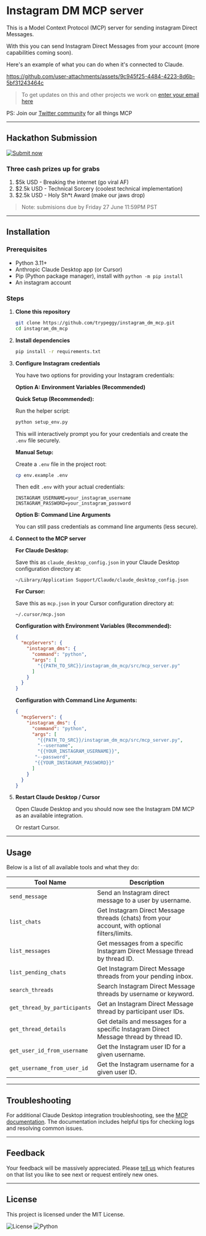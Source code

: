 # Instagram DM MCP server

This is a Model Context Protocol (MCP) server for sending instagram Direct Messages.

With this you can send Instagram Direct Messages from your account (more capabilities coming soon).

Here's an example of what you can do when it's connected to Claude.


https://github.com/user-attachments/assets/9c945f25-4484-4223-8d6b-5bf31243464c


> To get updates on this and other projects we work on [enter your email here](https://tally.so/r/np6rYy)

PS: Join our [Twitter community](https://twitter.com/i/communities/1937504082635170114) for all things MCP 

---

## Hackathon Submission

<div align="left">

[![Submit now](https://img.shields.io/badge/Submit%20now-black?style=for-the-badge&logo=tally&logoColor=white&labelColor=000000&color=000000&size=large)](https://tally.so/r/mR18zl)

</div>

### Three cash prizes up for grabs

1. $5k USD - Breaking the internet (go viral AF)
2. $2.5k USD - Technical Sorcery (coolest technical implementation)
3. $2.5k USD - Holy Sh*t Award (make our jaws drop)

> Note: submisions due by Friday 27 June 11:59PM PST
---

## Installation

### Prerequisites

- Python 3.11+
- Anthropic Claude Desktop app (or Cursor)
- Pip (Python package manager), install with `python -m pip install`
- An instagram account

### Steps

1. **Clone this repository**

   ```bash
   git clone https://github.com/trypeggy/instagram_dm_mcp.git
   cd instagram_dm_mcp
   ```

2. **Install dependencies**

   ```bash
   pip install -r requirements.txt
   ```

3. **Configure Instagram credentials**

   You have two options for providing your Instagram credentials:

   **Option A: Environment Variables (Recommended)**
   
   **Quick Setup (Recommended):**
   
   Run the helper script:
   
   ```bash
   python setup_env.py
   ```
   
   This will interactively prompt you for your credentials and create the `.env` file securely.
   
   **Manual Setup:**
   
   Create a `.env` file in the project root:
   
   ```bash
   cp env.example .env
   ```
   
   Then edit `.env` with your actual credentials:
   
   ```
   INSTAGRAM_USERNAME=your_instagram_username
   INSTAGRAM_PASSWORD=your_instagram_password
   ```
   
   **Option B: Command Line Arguments**
   
   You can still pass credentials as command line arguments (less secure).

4. **Connect to the MCP server**

   **For Claude Desktop:**
   
   Save this as `claude_desktop_config.json` in your Claude Desktop configuration directory at:

   ```
   ~/Library/Application Support/Claude/claude_desktop_config.json
   ```

   **For Cursor:**
   
   Save this as `mcp.json` in your Cursor configuration directory at:

   ```
   ~/.cursor/mcp.json
   ```

   **Configuration with Environment Variables (Recommended):**
   
   ```json
   {
     "mcpServers": {
       "instagram_dms": {
         "command": "python",
         "args": [
           "{{PATH_TO_SRC}}/instagram_dm_mcp/src/mcp_server.py"
         ]
       }
     }
   }
   ```

   **Configuration with Command Line Arguments:**
   
   ```json
   {
     "mcpServers": {
       "instagram_dms": {
         "command": "python",
         "args": [
           "{{PATH_TO_SRC}}/instagram_dm_mcp/src/mcp_server.py",
           "--username",
           "{{YOUR_INSTAGRAM_USERNAME}}",
          "--password",
          "{{YOUR_INSTAGRAM_PASSWORD}}"
         ]
       }
     }
   }
   ```

5. **Restart Claude Desktop / Cursor**
   
   Open Claude Desktop and you should now see the Instagram DM MCP as an available integration.

   Or restart Cursor.
---

## Usage

Below is a list of all available tools and what they do:

| Tool Name                   | Description                                                                                   |
|-----------------------------|-----------------------------------------------------------------------------------------------|
| `send_message`              | Send an Instagram direct message to a user by username.                                       |
| `list_chats`                | Get Instagram Direct Message threads (chats) from your account, with optional filters/limits.  |
| `list_messages`             | Get messages from a specific Instagram Direct Message thread by thread ID.                     |
| `list_pending_chats`        | Get Instagram Direct Message threads from your pending inbox.                                  |
| `search_threads`            | Search Instagram Direct Message threads by username or keyword.                                |
| `get_thread_by_participants`| Get an Instagram Direct Message thread by participant user IDs.                                |
| `get_thread_details`        | Get details and messages for a specific Instagram Direct Message thread by thread ID.          |
| `get_user_id_from_username` | Get the Instagram user ID for a given username.                                                |
| `get_username_from_user_id` | Get the Instagram username for a given user ID.                                                |

---

## Troubleshooting

For additional Claude Desktop integration troubleshooting, see the [MCP documentation](https://modelcontextprotocol.io/quickstart/server#claude-for-desktop-integration-issues). The documentation includes helpful tips for checking logs and resolving common issues.

---

## Feedback

Your feedback will be massively appreciated. Please [tell us](mailto:tanmay@usegala.com) which features on that list you like to see next or request entirely new ones.

---

## License

This project is licensed under the MIT License.

![License](https://img.shields.io/badge/license-MIT-blue.svg)
![Python](https://img.shields.io/badge/python-3.12+-green.svg)

